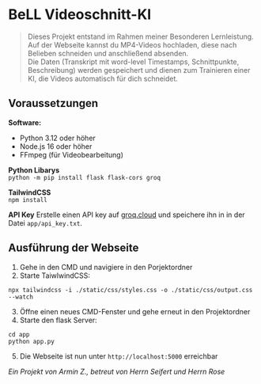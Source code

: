 # BeLL Videoschnitt-KI  
> Dieses Projekt entstand im Rahmen meiner Besonderen Lernleistung.  
> Auf der Webseite kannst du MP4-Videos hochladen, diese nach Belieben schneiden und anschließend absenden.  
> Die Daten (Transkript mit word-level Timestamps, Schnittpunkte, Beschreibung) werden gespeichert und dienen zum Trainieren einer KI, die Videos automatisch für dich schneidet.

## Voraussetzungen

**Software:**  
- Python 3.12 oder höher  
- Node.js 16 oder höher  
- FFmpeg (für Videobearbeitung)


**Python Libarys** <br>
`python -m pip install flask flask-cors groq`

**TailwindCSS** <br>
`npm install`

**API Key**
Erstelle einen API key auf [groq.cloud](https://console.groq.com/keys) und speichere ihn in in der Datei `app/api_key.txt`.

## Ausführung der Webseite

1. Gehe in den CMD und navigiere in den Porjektordner
2. Starte TaiwlwindCSS: 
```
npx tailwindcss -i ./static/css/styles.css -o ./static/css/output.css --watch
```
3. Öffne einen neues CMD-Fenster und gehe erneut in den Projektordner
4. Starte den flask Server: 
```
cd app 
python app.py
```
5. Die Webseite ist nun unter `http://localhost:5000` erreichbar

*Ein Projekt von Armin Z., betreut von Herrn Seifert und Herrn Rose*
